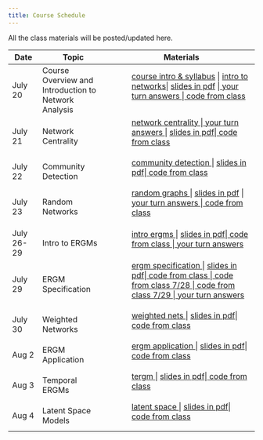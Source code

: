 ```yaml
---
title: Course Schedule
---
```

<p>
All the class materials will be posted/updated here.
</p>

<div>
  <table class="table table-striped table-hover">
    <thead>
      <tr>
        <th>Date</th>
        <th>Topic</th>
        <th>Materials</th>
              </tr>
    </thead>
    <tbody>
      <tr>
        <td>July 20</td>
        <td>Course Overview and  <br>
         Introduction to Network Analysis</td>
        <td>
          <dl>
          <dd><a href="../materials/Slides/01_welcome.pdf" target=_blank>course intro & syllabus</a> | <a href="../materials/Slides/02_getting_started.html" target=_blank>intro to networks</a>| <a href="../materials/Slides/02_getting_started.pdf" target=_blank>slides in pdf</a> |<a href="../materials/YourTurnAnswers/02_getting_started_yourturn.R"target=_blank> your turn answers </a>|<a href="../materials/Scripts/day1_script.R"target=_blank> code from class </a>
          </dd>
          </dl>
        </td>
      </tr>
      <tr>
        <td>July 21</td>
        <td>Network Centrality</td>
        <td>
          <dl>
          <dd><a href="../materials/Slides/03_centrality.html" target=_blank>network centrality </a>  |<a href="../materials/YourTurnAnswers/03_centrality_yourturn.R"target=_blank> your turn answers </a>| <a href="../materials/Slides/03_centrality.pdf" target=_blank>slides in pdf</a>|<a href="../materials/Scripts/day2_script.R"target=_blank> code from class </a>
          </dd>
          </dl>
        </td>
      </tr>
      <tr>
        <td>July 22</td>
        <td>Community Detection</td>
        <td>
          <dl>
          <dd><a href="../materials/Slides/04_communities.html" target=_blank>community detection </a>  | <a href="../materials/Slides/04_communities.pdf" target=_blank>slides in pdf</a>|<a href="../materials/Scripts/day3_script.R"target=_blank> code from class </a>
          </dd>
          </dl>
        </td>
      </tr>
      <tr>
        <td>July 23</td>
        <td>Random Networks</td>
        <td>
          <dl>
          <dd><a href="../materials/Slides/05_random_graphs.html" target=_blank>random graphs </a>  | <a href="../materials/Slides/05_random_graphs.pdf" target=_blank>slides in pdf</a> |<a href="../materials/YourTurnAnswers/05_random_nets_yourturn.R"target=_blank> your turn answers </a>|<a href="../materials/Scripts/day4_script.R"target=_blank> code from class </a>
          </dd>
          </dl>
        </td>
      </tr>
      <tr>
        <td>July 26-29</td>
        <td>Intro to ERGMs</td>
        <td>
          <dl>
          <dd><a href="../materials/Slides/06_intro_ergms.html" target=_blank>intro ergms </a>  | <a href="../materials/Slides/06_intro_ergms.pdf" target=_blank>slides in pdf</a>|<a href="../materials/Scripts/day5_script.R"target=_blank> code from class </a>|<a href="../materials/YourTurnAnswers/06_intro_ergms_yourturn.R"target=_blank> your turn answers </a>
          </dd>
          </dl>
        </td>
      </tr>
      <tr>
        <td>July 29</td>
        <td>ERGM Specification</td>
        <td>
          <dl>
          <dd><a href="../materials/Slides/07_ergm_specification.html" target=_blank>ergm specification </a>  | <a href="../materials/Slides/07_ergm_specification.pdf" target=_blank>slides in pdf</a>|<a href="../materials/Scripts/day6_script.R"target=_blank> code from class </a>|<a href="../materials/Scripts/day7_script.R"target=_blank> code from class 7/28 </a>|<a href="../materials/Scripts/day8_script.R"target=_blank> code from class 7/29 </a>|<a href="../materials/YourTurnAnswers/07_ergms_spec_yourturn.R"target=_blank> your turn answers </a>
          </dd>
          </dl>
        </td>
      </tr>
      <tr>
        <td>July 30</td>
        <td>Weighted Networks</td>
        <td>
          <dl>
          <dd><a href="../materials/Slides/08_weighted_nets.html" target=_blank>weighted nets </a>  | <a href="../materials/Slides/08_weighted_nets.pdf" target=_blank>slides in pdf</a>|<a href="../materials/Scripts/day9_script.R"target=_blank> code from class </a>
          </dd>
          </dl>
        </td>
      </tr>
      <tr>
        <td>Aug 2</td>
        <td>ERGM Application</td>
        <td>
          <dl>
          <dd><a href="../materials/Slides/09_ergm_application.html" target=_blank>ergm application </a>  | <a href="../materials/Slides/09_ergm_application.pdf" target=_blank>slides in pdf</a>|<a href="../materials/Scripts/day10_script.R"target=_blank> code from class </a>
          </dd>
          </dl>
        </td>
      </tr>
      <tr>
        <td>Aug 3</td>
        <td>Temporal ERGMs</td>
        <td>
          <dl>
          <dd><a href="../materials/Slides/10_tergm.html" target=_blank>tergm </a>  | <a href="../materials/Slides/10_tergm.pdf" target=_blank>slides in pdf</a>|<a href="../materials/Scripts/day11_script.R"target=_blank> code from class </a>
          </dd>
          </dl>
        </td>
      </tr>
      <tr>
        <td>Aug 4</td>
        <td>Latent Space Models</td>
        <td>
          <dl>
          <dd><a href="../materials/Slides/11_latent_space.html" target=_blank>latent space </a>  | <a href="../materials/Slides/11_latent_space.pdf" target=_blank>slides in pdf</a>|<a href="../materials/Scripts/day12_script.R"target=_blank> code from class </a>
          </dd>
          </dl>
        </td>
      </tr>
    </tbody>
  </table>
</div>

